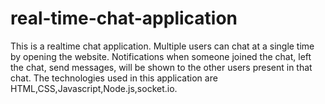 # real-time-chat-application
This is a realtime chat application. Multiple users can chat at a single time by opening the website. Notifications when someone joined the chat, left the chat, send messages, will be shown to the other users present in that chat.
The technologies used in this application are HTML,CSS,Javascript,Node.js,socket.io.
